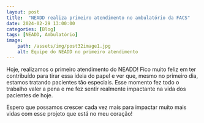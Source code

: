 ```yaml
---
layout: post
title:  "NEADD realiza primeiro atendimento no ambulatório da FACS"
date: 2024-02-29 13:00:00
categories: [Blog]
tags: [NEADD, Ambulatório]
image: 
    path: /assets/img/post32image1.jpg
    alt: Equipe do NEADD no primeiro atendimento
---
```


Hoje, realizamos o primeiro atendimento do NEADD! Fico muito feliz em ter contribuído para tirar essa ideia do papel e ver que, mesmo no primeiro dia, estamos tratando pacientes tão especiais. Esse momento fez todo o trabalho valer a pena e me fez sentir realmente impactante na vida dos pacientes de hoje.

Espero que possamos crescer cada vez mais para impactar muito mais vidas com esse projeto que está no meu coração!